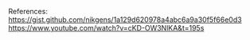 References:                                                              
https://gist.github.com/nikgens/1a129d620978a4abc6a9a30f5f66e0d3         
https://www.youtube.com/watch?v=cKD-OW3NlKA&t=195s 
